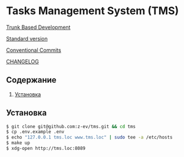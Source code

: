 # Tasks Management System (TMS)
[Trunk Based Development](https://trunkbaseddevelopment.com/)

[Standard version](https://github.com/conventional-changelog/standard-version)

[Conventional Commits](https://www.conventionalcommits.org/en/v1.0.0-beta.2/)

[CHANGELOG](CHANGELOG.md)

## Содержание

1. [Установка](#установка)

## Установка
```bash
$ git clone git@github.com:z-ev/tms.git && cd tms 
$ cp .env.example .env
$ echo "127.0.0.1 tms.loc www.tms.loc" | sudo tee -a /etc/hosts
$ make up
$ xdg-open http://tms.loc:8089
```
